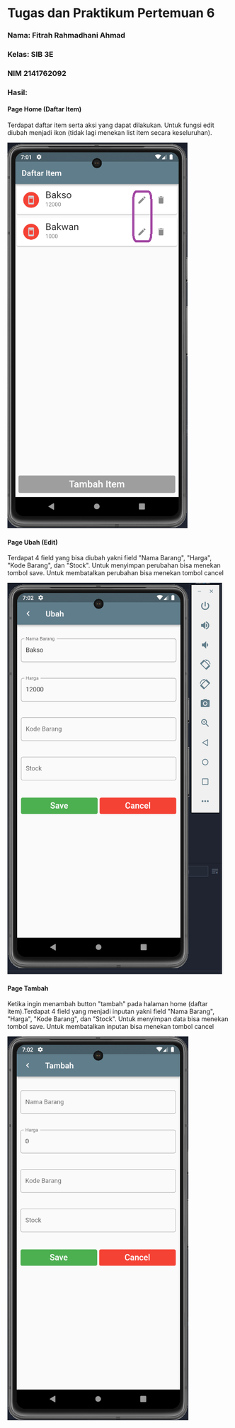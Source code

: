 # Tugas dan Praktikum Pertemuan 6


### Nama: Fitrah Rahmadhani Ahmad
### Kelas: SIB 3E
### NIM 2141762092
### Hasil:

#### Page Home (Daftar Item)
Terdapat daftar item serta aksi yang dapat dilakukan. Untuk fungsi edit diubah menjadi ikon (tidak lagi menekan list item secara keseluruhan).

![localImage](./lib/assets/Screenshot%202023-10-06%20190206.png)

#### Page Ubah (Edit)
Terdapat 4 field yang bisa diubah yakni field "Nama Barang", "Harga", "Kode Barang", dan "Stock".  Untuk menyimpan perubahan bisa menekan tombol save. Untuk membatalkan perubahan bisa menekan tombol cancel

![localImage](./lib/assets/Screenshot%202023-10-06%20190232.png)

#### Page Tambah
Ketika ingin menambah button "tambah" pada halaman home (daftar item).Terdapat 4 field yang menjadi inputan yakni field "Nama Barang", "Harga", "Kode Barang", dan "Stock".  Untuk menyimpan data bisa menekan tombol save. Untuk membatalkan inputan bisa menekan tombol cancel

![localImage](./lib/assets/Screenshot%202023-10-06%20190311.png)
